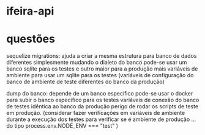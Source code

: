 # ifeira-api



# questões

sequelize migrations:
ajuda a criar a mesma estrutura para banco de dados diferentes simplesmente mudando o dialeto do banco
pode-se usar um banco sqlite para os testes e outro maior para a produção
mais variáveis de ambiente para usar um sqlite para os testes (variáveis de configuração do banco de ambiente de teste diferentes do banco da produção)

dump do banco:
depende de um banco específico
pode-se usar o docker para subir o banco específico para os testes
variáveis de conexão do banco de testes idêntica ao banco da produção
perigo de rodar os scripts de teste em produção. (considerar fazer verificações em variáveis de ambiente durante a execução dos testes para verificar se é ambiente de produção ... do tipo process.env.NODE_ENV === "test" )